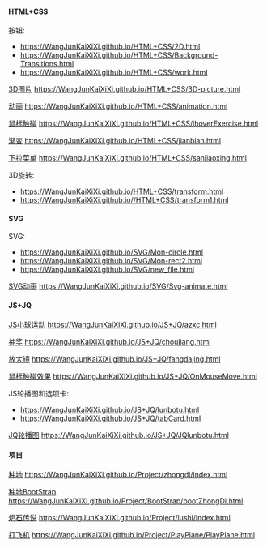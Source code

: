 #### HTML+CSS
按钮:
* https://WangJunKaiXiXi.github.io/HTML+CSS/2D.html
* https://WangJunKaiXiXi.github.io/HTML+CSS/Background-Transitions.html
* https://WangJunKaiXiXi.github.io/HTML+CSS/work.html

[3D图片](https://WangJunKaiXiXi.github.io/HTML+CSS/3D-picture.html) https://WangJunKaiXiXi.github.io/HTML+CSS/3D-picture.html

[动画](https://WangJunKaiXiXi.github.io/HTML+CSS/animation.html) https://WangJunKaiXiXi.github.io/HTML+CSS/animation.html

[鼠标触碰](https://WangJunKaiXiXi.github.io/HTML+CSS/ihoverExercise.html) https://WangJunKaiXiXi.github.io/HTML+CSS/ihoverExercise.html

[渐变](https://WangJunKaiXiXi.github.io/HTML+CSS/jianbian.html) https://WangJunKaiXiXi.github.io/HTML+CSS/jianbian.html

[下拉菜单](https://WangJunKaiXiXi.github.io/HTML+CSS/sanjiaoxing.html) https://WangJunKaiXiXi.github.io/HTML+CSS/sanjiaoxing.html

3D旋转:
* https://WangJunKaiXiXi.github.io/HTML+CSS/transform.html
* https://WangJunKaiXiXi.github.io//HTML+CSS/transform1.html

#### SVG
SVG:
* https://WangJunKaiXiXi.github.io/SVG/Mon-circle.html
* https://WangJunKaiXiXi.github.io/SVG/Mon-rect2.html
* https://WangJunKaiXiXi.github.io/SVG/new_file.html

[SVG动画](https://WangJunKaiXiXi.github.io/SVG/Svg-animate.html) https://WangJunKaiXiXi.github.io/SVG/Svg-animate.html

#### JS+JQ
[JS小球运动](https://WangJunKaiXiXi.github.io/JS+JQ/azxc.html) https://WangJunKaiXiXi.github.io/JS+JQ/azxc.html

[抽奖](https://WangJunKaiXiXi.github.io/JS+JQ/choujiang.html) https://WangJunKaiXiXi.github.io/JS+JQ/choujiang.html

[放大镜](https://WangJunKaiXiXi.github.io/JS+JQ/fangdajing.html) https://WangJunKaiXiXi.github.io/JS+JQ/fangdajing.html

[鼠标触碰效果](https://WangJunKaiXiXi.github.io/JS+JQ/OnMouseMove.html) https://WangJunKaiXiXi.github.io/JS+JQ/OnMouseMove.html

JS轮播图和选项卡:
* https://WangJunKaiXiXi.github.io/JS+JQ/lunbotu.html
* https://WangJunKaiXiXi.github.io/JS+JQ/tabCard.html

[JQ轮播图](https://WangJunKaiXiXi.github.io/JS+JQ/JQlunbotu.html) https://WangJunKaiXiXi.github.io/JS+JQ/JQlunbotu.html

#### 项目
[种地](https://WangJunKaiXiXi.github.io/Project/zhongdi/index.html) https://WangJunKaiXiXi.github.io/Project/zhongdi/index.html

[种地BootStrap](https://WangJunKaiXiXi.github.io/Project/BootStrap/bootZhongDi.html) https://WangJunKaiXiXi.github.io/Project/BootStrap/bootZhongDi.html

[炉石传说](https://WangJunKaiXiXi.github.io/Project/lushi/index.html) https://WangJunKaiXiXi.github.io/Project/lushi/index.html

[打飞机](https://WangJunKaiXiXi.github.io/Project/PlayPlane/PlayPlane.html) https://WangJunKaiXiXi.github.io/Project/PlayPlane/PlayPlane.html